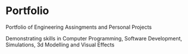 # Portfolio
Portfolio of Engineering Assingments and Personal Projects

Demonstrating skills in Computer Programming, Software Development, Simulations, 3d Modelling and Visual Effects
